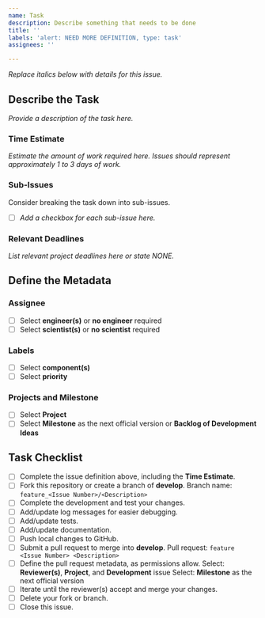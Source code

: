 ```yaml
---
name: Task
description: Describe something that needs to be done
title: ''
labels: 'alert: NEED MORE DEFINITION, type: task'
assignees: ''

---
```


*Replace italics below with details for this issue.*

## Describe the Task ##
*Provide a description of the task here.*

### Time Estimate ###
*Estimate the amount of work required here.*
*Issues should represent approximately 1 to 3 days of work.*

### Sub-Issues ###
Consider breaking the task down into sub-issues.
- [ ] *Add a checkbox for each sub-issue here.*

### Relevant Deadlines ###
*List relevant project deadlines here or state NONE.*

## Define the Metadata ##

### Assignee ###
- [ ] Select **engineer(s)** or **no engineer** required
- [ ] Select **scientist(s)** or **no scientist** required

### Labels ###
- [ ] Select **component(s)**
- [ ] Select **priority**

### Projects and Milestone ###
- [ ] Select **Project**
- [ ] Select **Milestone** as the next official version or **Backlog of Development Ideas**

## Task Checklist ##
- [ ] Complete the issue definition above, including the **Time Estimate**.
- [ ] Fork this repository or create a branch of **develop**.
Branch name: `feature_<Issue Number>/<Description>`
- [ ] Complete the development and test your changes.
- [ ] Add/update log messages for easier debugging.
- [ ] Add/update tests.
- [ ] Add/update documentation.
- [ ] Push local changes to GitHub.
- [ ] Submit a pull request to merge into **develop**.
Pull request: `feature <Issue Number> <Description>`
- [ ] Define the pull request metadata, as permissions allow.
Select: **Reviewer(s)**, **Project**, and **Development** issue
Select: **Milestone** as the next official version
- [ ] Iterate until the reviewer(s) accept and merge your changes.
- [ ] Delete your fork or branch.
- [ ] Close this issue.
